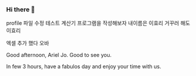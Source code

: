 ### Hi there 👋


profile 파일 수정 테스트
계산기 프로그램을 작성해보자
내이름은 이효리 거꾸러 해도 이효리 




엑셀 추가 했다 오바

Good afternoon, Ariel Jo. Good to see you.

In few 3 hours, have a fabulos day and enjoy your time with us.


